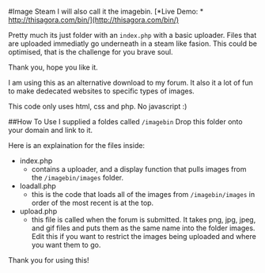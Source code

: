 #Image Steam
I will also call it the imagebin. 
[*Live Demo: * http://thisagora.com/bin/](http://thisagora.com/bin/)

Pretty much its just folder with an `index.php` with a basic uploader. Files that are uploaded immediatly go underneath in a steam like fasion. This could be optimised, that is the challenge for you brave soul.

Thank you, hope you like it.

I am using this as an alternative download to my forum. It also it a lot of fun to make dedecated websites to specific types of images.

This code only uses html, css and php. No javascript :)

##How To Use
I supplied a foldes called `/imagebin` Drop this folder onto your domain and link to it.

Here is an explaination for the files inside:
- index.php
	+ contains a uploader, and a display function that pulls images from the `/imagebin/images` folder.
- loadall.php
	+ this is the code that loads all of the images from `/imagebin/images` in order of the most recent is at the top.
- upload.php
	+ this file is called when the forum is submitted. It takes png, jpg, jpeg, and gif files and puts them as the same name into the folder images. Edit this if you want to restrict the images being uploaded and where you want them to go. 


Thank you for using this!
